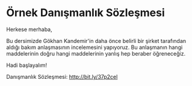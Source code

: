 # Örnek Danışmanlık Sözleşmesi

Herkese merhaba,

Bu dersimizde Gökhan Kandemir'in daha önce belirli bir şirket tarafından aldığı bakım anlaşmasının incelemesini yapıyoruz. Bu anlaşmanın hangi maddelerinin doğru hangi maddelerinin yanlış hep beraber öğreneceğiz.

Hadi başlayalım!

Danışmanlık Sözleşmesi: http://bit.ly/37p2cel
